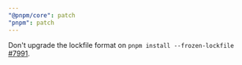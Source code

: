 ```yaml
---
"@pnpm/core": patch
"pnpm": patch
---
```


Don't upgrade the lockfile format on `pnpm install --frozen-lockfile` [#7991](https://github.com/pnpm/pnpm/issues/7991).
